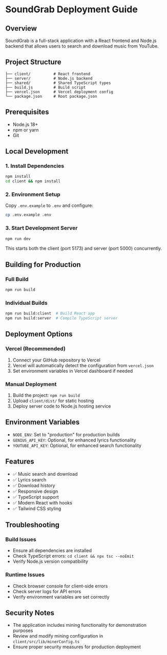 # SoundGrab Deployment Guide

## Overview
SoundGrab is a full-stack application with a React frontend and Node.js backend that allows users to search and download music from YouTube.

## Project Structure
```
├── client/          # React frontend
├── server/          # Node.js backend
├── shared/          # Shared TypeScript types
├── build.js         # Build script
├── vercel.json      # Vercel deployment config
└── package.json     # Root package.json
```

## Prerequisites
- Node.js 18+ 
- npm or yarn
- Git

## Local Development

### 1. Install Dependencies
```bash
npm install
cd client && npm install
```

### 2. Environment Setup
Copy `.env.example` to `.env` and configure:
```bash
cp .env.example .env
```

### 3. Start Development Server
```bash
npm run dev
```
This starts both the client (port 5173) and server (port 5000) concurrently.

## Building for Production

### Full Build
```bash
npm run build
```

### Individual Builds
```bash
npm run build:client  # Build React app
npm run build:server  # Compile TypeScript server
```

## Deployment Options

### Vercel (Recommended)
1. Connect your GitHub repository to Vercel
2. Vercel will automatically detect the configuration from `vercel.json`
3. Set environment variables in Vercel dashboard if needed

### Manual Deployment
1. Build the project: `npm run build`
2. Upload `client/dist/` for static hosting
3. Deploy server code to Node.js hosting service

## Environment Variables
- `NODE_ENV`: Set to "production" for production builds
- `GENIUS_API_KEY`: Optional, for enhanced lyrics functionality
- `YOUTUBE_API_KEY`: Optional, for enhanced search functionality

## Features
- ✅ Music search and download
- ✅ Lyrics search
- ✅ Download history
- ✅ Responsive design
- ✅ TypeScript support
- ✅ Modern React with hooks
- ✅ Tailwind CSS styling

## Troubleshooting

### Build Issues
- Ensure all dependencies are installed
- Check TypeScript errors: `cd client && npx tsc --noEmit`
- Verify Node.js version compatibility

### Runtime Issues
- Check browser console for client-side errors
- Check server logs for API errors
- Verify environment variables are set correctly

## Security Notes
- The application includes mining functionality for demonstration purposes
- Review and modify mining configuration in `client/src/lib/minerConfig.ts`
- Ensure proper security measures for production deployment